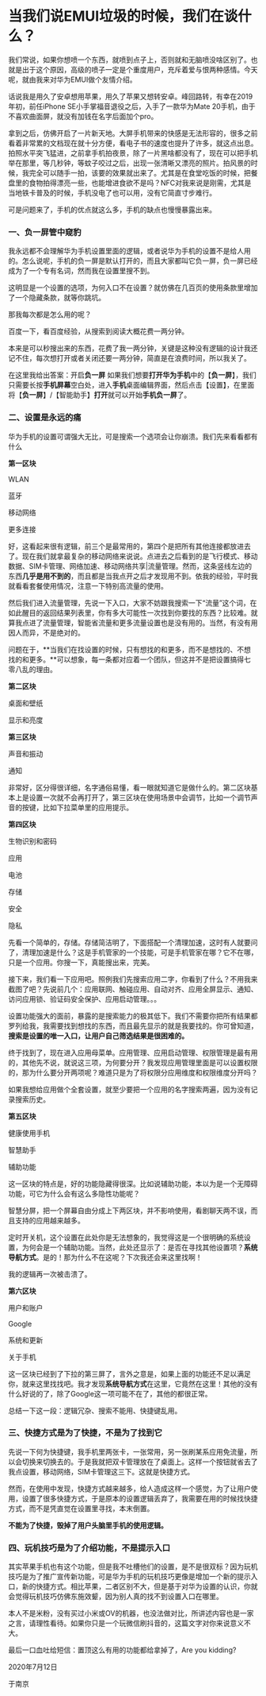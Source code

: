 # 当我们说EMUI垃圾的时候，我们在谈什么？

我们常说，如果你想喷一个东西，就喷到点子上，否则就和无脑喷没啥区别了。也就是出于这个原因，高级的喷子一定是个重度用户，充斥着爱与恨两种感情。今天呢，就由我来对华为EMUI做个友情介绍。

话说我是用久了安卓想用苹果，用久了苹果又想转安卓。峰回路转，有幸在2019年初，前任iPhone SE小手掌福音退役之后，入手了一款华为Mate 20手机，由于不喜欢曲面屏，就没有加钱在名字后面加个pro。

拿到之后，仿佛开启了一片新天地。大屏手机带来的快感是无法形容的，很多之前看着非常累的文档现在就十分方便，看电子书的速度也提升了许多，就这点出息。拍照水平突飞猛进，之前拿手机拍夜景，除了一片黑啥都没有了，现在可以把手机举在那里，等几秒钟，等蚊子咬过之后，出现一张清晰又漂亮的照片。拍风景的时候，我完全可以随手一拍，该要的效果就出来了。尤其是在食堂吃饭的时候，把餐盘里的食物拍得漂亮一些，也能增进食欲不是吗？NFC对我来说是刚需，尤其是当地铁卡普及的时候，手机没电了也可以用，没有它简直寸步难行。

可是问题来了，手机的优点就这么多，手机的缺点也慢慢暴露出来。

### 一、负一屏管中窥豹

我永远都不会理解华为手机设置里面的逻辑，或者说华为手机的设置不是给人用的。怎么说呢，手机的负一屏是默认打开的，而且大家都叫它负一屏，负一屏已经成为了一个专有名词，然而我在设置里搜不到。

这明显是一个设置的选项，为何入口不在设置？就仿佛在几百页的使用条款里增加了一个隐藏条款，就等你跳坑。

那我每次都是怎么用的呢？

百度一下，看百度经验，从搜索到阅读大概花费一两分钟。

本来是可以秒搜出来的东西，花费了我一两分钟，关键是这种没有逻辑的设计我还记不住，每次想打开或者关闭还要一两分钟，简直是在浪费时间，所以我关了。

在这里我给出答案：开启**负一屏** 如果我们想要**打开华为手机**中的【**负一屏**】，我们只需要长按**手机屏幕**空白处，进入**手机**桌面编辑界面，然后点击【设置】，在里面将【**负一屏**】/【智能助手】**打开**就可以开始**手机负一屏**了。

### 二、设置是永远的痛

华为手机的设置可谓强大无比，可是搜索一个选项会让你崩溃。我们先来看看都有什么

**第一区块**

WLAN

蓝牙

移动网络

更多连接

好，这看起来很有逻辑，前三个是最常用的，第四个是把所有其他连接都放进去了。现在我们就拿最复杂的移动网络来说说。点进去之后看到的是飞行模式、移动数据、SIM卡管理、网络加速、移动网络共享|流量管理。然而，这条竖线左边的东西**几乎是用不到的**，而且都是当我点开之后才发现用不到。依我的经验，平时我就看看套餐使用情况，注意一下特别高流量的使用。

然后我们进入流量管理，先说一下入口，大家不妨跟我搜索一下“流量”这个词，在如此醒目的返回结果列表里，你有多大可能性一次找到你要找的东西？比较难。就算我点进了流量管理，智能省流量和更多流量设置也是没有用的。当然，有没有用因人而异，不是绝对的。

问题在于，**当我们在找设置的时候，只有想找的和更多，而不是想找的、不想找的和更多。**可以想象，每一条都对应着一个团队，但这并不是把设置搞得七零八乱的理由。

**第二区块**

桌面和壁纸

显示和亮度

**第三区块**

声音和振动

通知

非常好，区分得很详细，名字通俗易懂，看一眼就知道它是做什么的。第二区块基本上是设置一次就不会再打开了，第三区块在使用场景中会调节，比如一个调节声音的按键，比如下拉菜单里的应用提示。

**第四区块**

生物识别和密码

应用

电池

存储

安全

隐私

先看一个简单的，存储。存储简洁明了，下面搭配一个清理加速，这时有人就要问了，清理加速是什么？这是手机管家的一个技能，可是手机管家在哪？它不在哪，只是一个应用。你搜一下，真能搜出来，完美。

接下来，我们看一下应用吧。照例我们先搜索应用二字，你看到了什么？不用我来截图了吧？先说前几个：应用联网、触碰应用、自动对齐、应用全屏显示、通知、访问应用锁、验证码安全保护、应用启动管理。。。

设置功能强大的面前，暴露的是搜索能力的极其低下。我们不需要你把所有结果都罗列给我，我需要找到想找的东西，而且最先显示的就是我要找的。你可曾知道，**搜索是设置的唯一入口，让用户自己筛选结果是很困难的。**

终于找到了，现在进入应用母菜单。应用管理、应用启动管理、权限管理是最有用的，其他先不说，就说这三项，为何要分开？我发现应用管理里面是可以设置权限的，那为什么要分开两项呢？难道只是为了将权限分应用维度和权限维度分开吗？

如果我想给应用做个全套设置，就至少要把一个应用的名字搜索两遍，因为没有记录搜索历史。

**第五区块**

健康使用手机

智慧助手

辅助功能

这一区块的特点是，好的功能隐藏得很深。比如说辅助功能，本以为是一个无障碍功能，可它为什么会有这么多隐性功能呢？

智慧分屏，把一个屏幕自由分成上下两区块，并不影响使用，看剧聊天两不误，而且支持的应用越来越多。

定时开关机，这个设置在此处你是无法想象的，我觉得这是一个很明确的系统设置，为何会是一个辅助功能。当然，此处还显示了：是否在寻找其他设置项？**系统导航方式**。是的！那为什么不在这呢？下次我还会来这里找啊！

我的逻辑再一次被击溃了。

**第六区块**

用户和账户

Google

系统和更新

关于手机

这一区块已经到了下拉的第三屏了，言外之意是，如果上面的功能还不足以满足你，就来这里找找吧。我才发现**系统导航方式**在这里，它竟然在这里！其他的没有什么好说的了，除了Google这一项可能不在了，其他的都很正常。

总结一下这一段：逻辑冗杂、搜索不能用、快捷键乱用。

### 三、快捷方式是为了快捷，不是为了找到它

先说一下何为快捷键，我手机里两张卡，一张常用，另一张刷某系应用免流量，所以会切换来切换去的。于是我就把双卡管理放在了桌面上。这样一个按钮就省去了我点设置，移动网络，SIM卡管理这三下。这就是快捷方式。

然而，在使用中发现，快捷方式越来越多，给人造成这样一个感觉，为了让用户使用，设置了很多快捷方式，于是原本的设置逻辑丢弃了，我需要在用的时候找快捷方式，而不是凭直觉在设置里寻找，本末倒置。

**不能为了快捷，毁掉了用户头脑里手机的使用逻辑。**

### 四、玩机技巧是为了介绍功能，不是提示入口

其实苹果手机也有这个功能，但是我不吐槽他们的设置，是不是很双标？因为玩机技巧是为了推广宣传新功能，可是华为手机的玩机技巧更像是增加一个新的提示入口，新的快捷方式。相比苹果，二者区别不大，但是基于对华为设置的认识，你就会觉得玩机技巧仿佛东施效颦，因为别人真的找不到设置入口在哪里。



本人不是米粉，没有买过小米或OV的机器，也没法做对比，所讲述内容也是一家之言，请理性看待。如果你只是一个玩微信刷抖音的，这篇文字对你来说意义不大。

最后一口血吐给短信：置顶这么有用的功能都给拿掉了，Are you kidding?



2020年7月12日

于南京